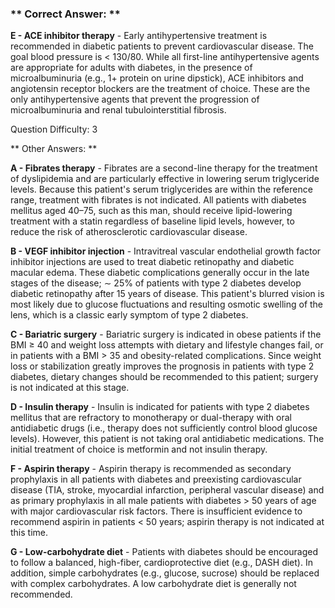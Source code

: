 ### ** Correct Answer: **

**E - ACE inhibitor therapy** - Early antihypertensive treatment is recommended in diabetic patients to prevent cardiovascular disease. The goal blood pressure is < 130/80. While all first-line antihypertensive agents are appropriate for adults with diabetes, in the presence of microalbuminuria (e.g., 1+ protein on urine dipstick), ACE inhibitors and angiotensin receptor blockers are the treatment of choice. These are the only antihypertensive agents that prevent the progression of microalbuminuria and renal tubulointerstitial fibrosis.

Question Difficulty: 3

** Other Answers: **

**A - Fibrates therapy** - Fibrates are a second-line therapy for the treatment of dyslipidemia and are particularly effective in lowering serum triglyceride levels. Because this patient's serum triglycerides are within the reference range, treatment with fibrates is not indicated. All patients with diabetes mellitus aged 40–75, such as this man, should receive lipid-lowering treatment with a statin regardless of baseline lipid levels, however, to reduce the risk of atherosclerotic cardiovascular disease.

**B - VEGF inhibitor injection** - Intravitreal vascular endothelial growth factor inhibitor injections are used to treat diabetic retinopathy and diabetic macular edema. These diabetic complications generally occur in the late stages of the disease; ∼ 25% of patients with type 2 diabetes develop diabetic retinopathy after 15 years of disease. This patient's blurred vision is most likely due to glucose fluctuations and resulting osmotic swelling of the lens, which is a classic early symptom of type 2 diabetes.

**C - Bariatric surgery** - Bariatric surgery is indicated in obese patients if the BMI ≥ 40 and weight loss attempts with dietary and lifestyle changes fail, or in patients with a BMI > 35 and obesity-related complications. Since weight loss or stabilization greatly improves the prognosis in patients with type 2 diabetes, dietary changes should be recommended to this patient; surgery is not indicated at this stage.

**D - Insulin therapy** - Insulin is indicated for patients with type 2 diabetes mellitus that are refractory to monotherapy or dual-therapy with oral antidiabetic drugs (i.e., therapy does not sufficiently control blood glucose levels). However, this patient is not taking oral antidiabetic medications. The initial treatment of choice is metformin and not insulin therapy.

**F - Aspirin therapy** - Aspirin therapy is recommended as secondary prophylaxis in all patients with diabetes and preexisting cardiovascular disease (TIA, stroke, myocardial infarction, peripheral vascular disease) and as primary prophylaxis in all male patients with diabetes > 50 years of age with major cardiovascular risk factors. There is insufficient evidence to recommend aspirin in patients < 50 years; aspirin therapy is not indicated at this time.

**G - Low-carbohydrate diet** - Patients with diabetes should be encouraged to follow a balanced, high-fiber, cardioprotective diet (e.g., DASH diet). In addition, simple carbohydrates (e.g., glucose, sucrose) should be replaced with complex carbohydrates. A low carbohydrate diet is generally not recommended.

